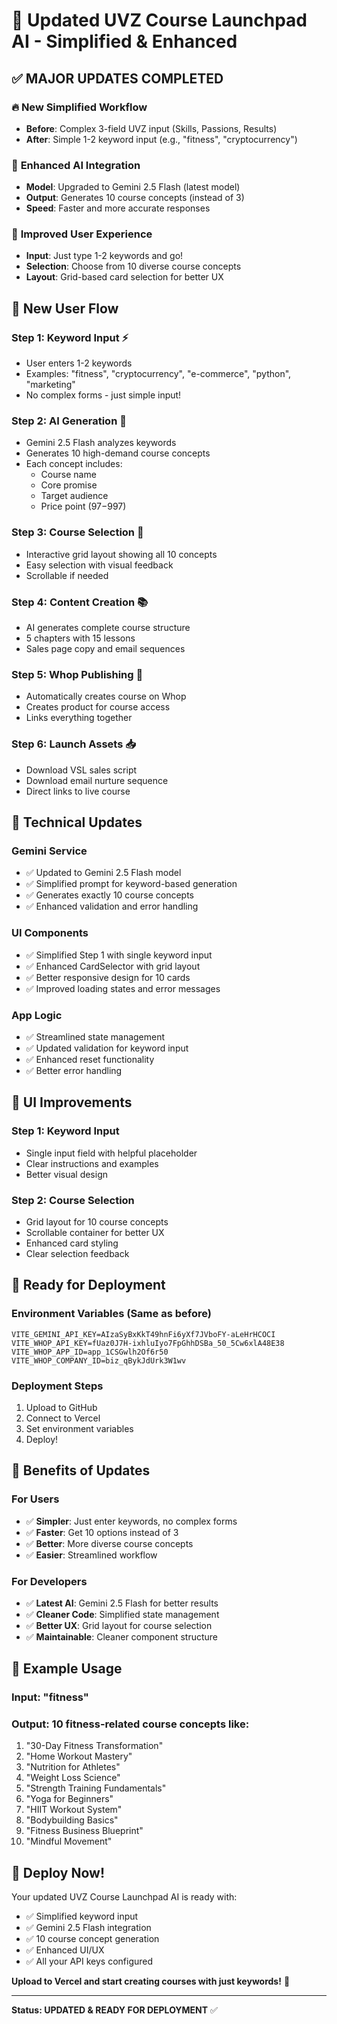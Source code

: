 # 🚀 Updated UVZ Course Launchpad AI - Simplified & Enhanced

## ✅ **MAJOR UPDATES COMPLETED**

### 🔥 **New Simplified Workflow**
- **Before**: Complex 3-field UVZ input (Skills, Passions, Results)
- **After**: Simple 1-2 keyword input (e.g., "fitness", "cryptocurrency")

### 🤖 **Enhanced AI Integration**
- **Model**: Upgraded to Gemini 2.5 Flash (latest model)
- **Output**: Generates 10 course concepts (instead of 3)
- **Speed**: Faster and more accurate responses

### 🎯 **Improved User Experience**
- **Input**: Just type 1-2 keywords and go!
- **Selection**: Choose from 10 diverse course concepts
- **Layout**: Grid-based card selection for better UX

## 🎯 **New User Flow**

### **Step 1: Keyword Input** ⚡
- User enters 1-2 keywords
- Examples: "fitness", "cryptocurrency", "e-commerce", "python", "marketing"
- No complex forms - just simple input!

### **Step 2: AI Generation** 🤖
- Gemini 2.5 Flash analyzes keywords
- Generates 10 high-demand course concepts
- Each concept includes:
  - Course name
  - Core promise
  - Target audience
  - Price point ($97-$997)

### **Step 3: Course Selection** 🎯
- Interactive grid layout showing all 10 concepts
- Easy selection with visual feedback
- Scrollable if needed

### **Step 4: Content Creation** 📚
- AI generates complete course structure
- 5 chapters with 15 lessons
- Sales page copy and email sequences

### **Step 5: Whop Publishing** 🚀
- Automatically creates course on Whop
- Creates product for course access
- Links everything together

### **Step 6: Launch Assets** 📥
- Download VSL sales script
- Download email nurture sequence
- Direct links to live course

## 🔧 **Technical Updates**

### **Gemini Service**
- ✅ Updated to Gemini 2.5 Flash model
- ✅ Simplified prompt for keyword-based generation
- ✅ Generates exactly 10 course concepts
- ✅ Enhanced validation and error handling

### **UI Components**
- ✅ Simplified Step 1 with single keyword input
- ✅ Enhanced CardSelector with grid layout
- ✅ Better responsive design for 10 cards
- ✅ Improved loading states and error messages

### **App Logic**
- ✅ Streamlined state management
- ✅ Updated validation for keyword input
- ✅ Enhanced reset functionality
- ✅ Better error handling

## 🎨 **UI Improvements**

### **Step 1: Keyword Input**
- Single input field with helpful placeholder
- Clear instructions and examples
- Better visual design

### **Step 2: Course Selection**
- Grid layout for 10 course concepts
- Scrollable container for better UX
- Enhanced card styling
- Clear selection feedback

## 🚀 **Ready for Deployment**

### **Environment Variables** (Same as before)
```
VITE_GEMINI_API_KEY=AIzaSyBxKkT49hnFi6yXf7JVboFY-aLeHrHCOCI
VITE_WHOP_API_KEY=fUaz0J7H-ixhluIyo7FpGhhDSBa_50_5Cw6xlA48E38
VITE_WHOP_APP_ID=app_1CSGwlh2Of6r50
VITE_WHOP_COMPANY_ID=biz_qBykJdUrk3W1wv
```

### **Deployment Steps**
1. Upload to GitHub
2. Connect to Vercel
3. Set environment variables
4. Deploy!

## 🎉 **Benefits of Updates**

### **For Users**
- ✅ **Simpler**: Just enter keywords, no complex forms
- ✅ **Faster**: Get 10 options instead of 3
- ✅ **Better**: More diverse course concepts
- ✅ **Easier**: Streamlined workflow

### **For Developers**
- ✅ **Latest AI**: Gemini 2.5 Flash for better results
- ✅ **Cleaner Code**: Simplified state management
- ✅ **Better UX**: Grid layout for course selection
- ✅ **Maintainable**: Cleaner component structure

## 🎯 **Example Usage**

### **Input**: "fitness"
### **Output**: 10 fitness-related course concepts like:
1. "30-Day Fitness Transformation"
2. "Home Workout Mastery"
3. "Nutrition for Athletes"
4. "Weight Loss Science"
5. "Strength Training Fundamentals"
6. "Yoga for Beginners"
7. "HIIT Workout System"
8. "Bodybuilding Basics"
9. "Fitness Business Blueprint"
10. "Mindful Movement"

## 🚀 **Deploy Now!**

Your updated UVZ Course Launchpad AI is ready with:
- ✅ Simplified keyword input
- ✅ Gemini 2.5 Flash integration
- ✅ 10 course concept generation
- ✅ Enhanced UI/UX
- ✅ All your API keys configured

**Upload to Vercel and start creating courses with just keywords!** 🎉

---

**Status: UPDATED & READY FOR DEPLOYMENT** ✅